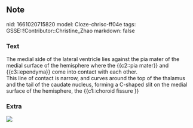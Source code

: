 ## Note
nid: 1661020715820
model: Cloze-chrisc-ff04e
tags: GSSE::!Contributor::Christine_Zhao
markdown: false

### Text
<div>
  <div>
    <div>
      <div>
        The medial side of the lateral ventricle lies against the
        pia mater of the medial surface of the hemisphere where the
        {{c2::pia mater}} and {{c3::ependyma}} come into contact
        with each other.
      </div>
      <div>
        This line of contact is narrow, and curves around the top
        of the thalamus and the tail of the caudate nucleus,
        forming a C-shaped slit on the medial surface of the
        hemisphere, the {{c1::choroid fissure }}
      </div>
    </div>
  </div>
</div>

### Extra
<img src="paste-df03957a60e148338c5ca40744904e3f5d7d8c3c.jpg">
